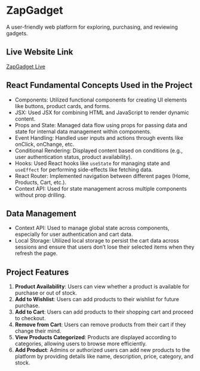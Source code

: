 #  ZapGadget 

A user-friendly web platform for exploring, purchasing, and reviewing gadgets.

## Live Website Link
[ZapGadget  Live](https://zapgadget.netlify.app/)


## React Fundamental Concepts Used in the Project
- Components: Utilized functional components for creating UI elements like buttons, product cards, and forms.
- JSX: Used JSX for combining HTML and JavaScript to render dynamic content.
- Props and State: Managed data flow using props for passing data and state for internal data management within components.
- Event Handling: Handled user inputs and actions through events like onClick, onChange, etc.
- Conditional Rendering: Displayed content based on conditions (e.g., user authentication status, product availability).
- Hooks: Used React hooks like `useState` for managing state and `useEffect` for performing side-effects like fetching data.
- React Router: Implemented navigation between different pages (Home, Products, Cart, etc.).
- Context API: Used for state management across multiple components without prop drilling.

## Data Management
- Context API: Used to manage global state across components, especially for user authentication and cart data.
- Local Storage: Utilized local storage to persist the cart data across sessions and ensure that users don’t lose their selected items when they refresh the page.

## Project Features
1. **Product Availability**: Users can view whether a product is available for purchase or out of stock.
2. **Add to Wishlist**: Users can add products to their wishlist for future purchase.
3. **Add to Cart**: Users can add products to their shopping cart and proceed to checkout.
4. **Remove from Cart**: Users can remove products from their cart if they change their mind.
5. **View Products Categorized**: Products are displayed according to categories, allowing users to browse more efficiently.
6. **Add Product**: Admins or authorized users can add new products to the platform by providing details like name, description, price, category, and stock.


